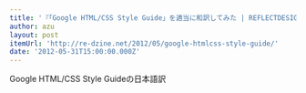 ```yaml
---
title: '『「Google HTML/CSS Style Guide」を適当に和訳してみた | REFLECTDESIGN』'
author: azu
layout: post
itemUrl: 'http://re-dzine.net/2012/05/google-htmlcss-style-guide/'
date: '2012-05-31T15:00:00.000Z'
---
```

Google HTML/CSS Style Guideの日本語訳
